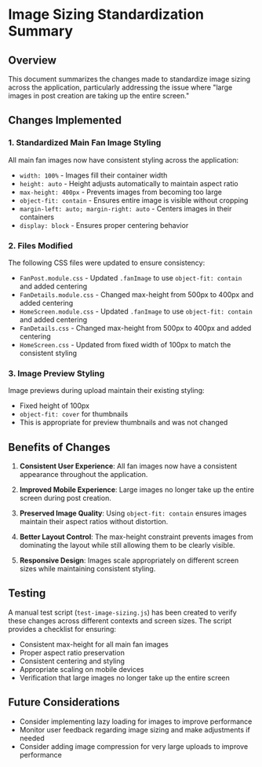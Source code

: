 # Image Sizing Standardization Summary

## Overview
This document summarizes the changes made to standardize image sizing across the application, particularly addressing the issue where "large images in post creation are taking up the entire screen."

## Changes Implemented

### 1. Standardized Main Fan Image Styling
All main fan images now have consistent styling across the application:
- `width: 100%` - Images fill their container width
- `height: auto` - Height adjusts automatically to maintain aspect ratio
- `max-height: 400px` - Prevents images from becoming too large
- `object-fit: contain` - Ensures entire image is visible without cropping
- `margin-left: auto; margin-right: auto` - Centers images in their containers
- `display: block` - Ensures proper centering behavior

### 2. Files Modified
The following CSS files were updated to ensure consistency:
- `FanPost.module.css` - Updated `.fanImage` to use `object-fit: contain` and added centering
- `FanDetails.module.css` - Changed max-height from 500px to 400px and added centering
- `HomeScreen.module.css` - Updated `.fanImage` to use `object-fit: contain` and added centering
- `FanDetails.css` - Changed max-height from 500px to 400px and added centering
- `HomeScreen.css` - Updated from fixed width of 100px to match the consistent styling

### 3. Image Preview Styling
Image previews during upload maintain their existing styling:
- Fixed height of 100px
- `object-fit: cover` for thumbnails
- This is appropriate for preview thumbnails and was not changed

## Benefits of Changes

1. **Consistent User Experience**: All fan images now have a consistent appearance throughout the application.

2. **Improved Mobile Experience**: Large images no longer take up the entire screen during post creation.

3. **Preserved Image Quality**: Using `object-fit: contain` ensures images maintain their aspect ratios without distortion.

4. **Better Layout Control**: The max-height constraint prevents images from dominating the layout while still allowing them to be clearly visible.

5. **Responsive Design**: Images scale appropriately on different screen sizes while maintaining consistent styling.

## Testing
A manual test script (`test-image-sizing.js`) has been created to verify these changes across different contexts and screen sizes. The script provides a checklist for ensuring:
- Consistent max-height for all main fan images
- Proper aspect ratio preservation
- Consistent centering and styling
- Appropriate scaling on mobile devices
- Verification that large images no longer take up the entire screen

## Future Considerations
- Consider implementing lazy loading for images to improve performance
- Monitor user feedback regarding image sizing and make adjustments if needed
- Consider adding image compression for very large uploads to improve performance